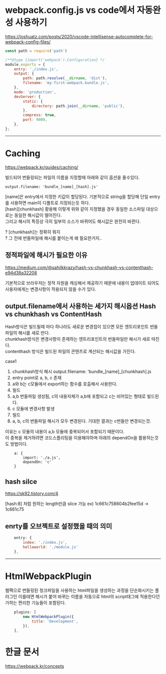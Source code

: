 
# webpack.config.js vs code에서 자동완성 사용하기  
https://joshuatz.com/posts/2020/vscode-intellisense-autocomplete-for-webpack-config-files/  

```javascript
const path = require('path')

/**@type {import('webpack').Configuration} */
module.exports = {
    entry: './index.js',
    output: {
        path: path.resolve(__dirname, 'dist'),
        filename: 'my-first-webpack.bundle.js',
    },
    mode: 'production',
    devServer: {
        static: {
            directory: path.join(__dirname, 'public'),
        },
        compress: true,
        port: 9000,
    },
};
```
  
---
  
# Caching
https://webpack.kr/guides/caching/

빌드되어 번들링되는 파일의 이름을 지정할때 아래와 같이 옵션을 줄수있다.

```
output.filename: 'bundle_[name]_[hash].js' 
```
  
[name]은 entry에서 지정한 키값이 할당된다. 기본적으로 string을 할당해 단일 entry를 사용하면 main이 디폴트로 지정되는듯 하다.  
[hash][chunkhash] 황용해 이렇게 위와 같이 지정했을 경우 동일한 소스파일 대상으로는 동일한 해시값이 떨어진다.  
 그리고 해시의 특징상 극히 일부의 소스가 바뀌어도 해시값은 완전히 바뀐다.  
  
? [chunkhash]는 정확히 뭐지  
? 그 전에 번들파일에 해시를 붙이는게 왜 필요한거지..
  
## 정적파일에 해시가 필요한 이유
https://medium.com/@sahilkkrazy/hash-vs-chunkhash-vs-contenthash-e94d38a32208  

기본적으로 브라우저는 정적 자원을 캐싱해서 제공하기 때문에 내용이 업데이트 되어도 사용자에게는 변경사항이 적용되지 않을 수가 있다.
  
## output.filename에서 사용하는 세가지 해시옵션 Hash vs chunkhash vs ContentHash
Hash방식은 빌드될때 마다 하나라도 새로운 변경접이 있으면 모든 엔트리포인트 번들파일의 해시를 새로 딴다.  
chunkhash방식은 변경사항이 존재하는 엔트리포인트의 번들파일만 해시가 새로 따진다.  
contenthash 방식은 빌드된 파일의 콘텐츠로 계산되는 해시값을 가진다. 

case1  
1. chunkhash방식 해시
 output.filename: 'bundle_[name]_[chunkhash].js
2. entry point로 a, b, c 존재
3. a와 b는 c모듈에서 export하는 함수를 호출해서 사용한다.
4. 빌드 
5. a,b 번들파일 생성됨, c의 내용자체가 a,b에 포함되고 c는 비어있는 형태로 빌드된다.
6. c 모듈에 변경사항 발생 
7. 빌드
8. a, b, c의 번들파일 해시가 모두 변경된다. 기대한 결과는 c번들만 변경되는것.
  
이유는 c 모듈의 내용이 a,b 모듈에 중복되어서 포함되기 때문이다.  
이 중복을 제거하려면 코드스플리팅을 이용해야하며
아래의 dependOn을 활용하는것도 방법이다.
  
```
    a: {
        import: './a.js',
        dependOn: 'c'
    }
```
  
## hash silce
https://sk92.tistory.com/4

[hash:8] 처럼 원하는 length만큼 slice 가능
ex) 1c661c758604b2fee15d -> 1c661c75
  
## enrty를 오브젝트로 설정했을 때의 의미
``` javascript
    entry: {
        index: './index.js',
        helloworld: './module.js'
    },
```
  
---
  
# HtmlWebpackPlugin
웹팩으로 번들링된 청크파일을 사용하는 html파일을 생성하는 과정을 단순화시키는 플러그인
이를테면 해시가 붙어 바뀌는 이름을 자동으로 html의 script태그에 적용한다던가하는 편리한 기능들이 포함된다.  

``` javascript
    plugins: [
        new HtmlWebpackPlugin({
            title: 'Development',
        }),
    ],
```
  
# 한글 문서  
https://webpack.kr/concepts  
